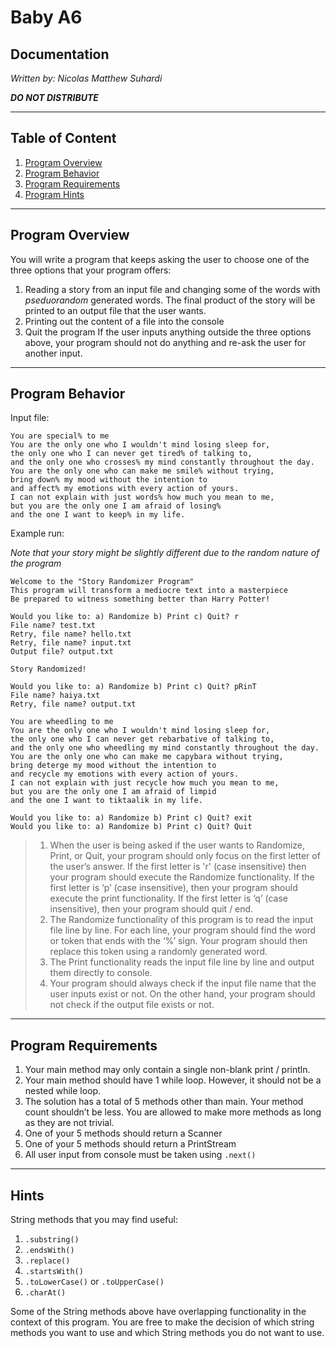 # Baby A6

## Documentation

_Written by: Nicolas Matthew Suhardi_

_**DO NOT DISTRIBUTE**_

---

## Table of Content

1. [Program Overview](#program-overview)
2. [Program Behavior](#program-behavior)
3. [Program Requirements](#program-requirements)
4. [Program Hints](#hints)

---

## Program Overview

You will write a program that keeps asking the user to choose one
of the three options that your program offers:

1. Reading a story from an input file and changing some of the words with _pseduorandom_ generated words. The final product of the story will be printed to an output file that the user wants.
2. Printing out the content of a file into the console
3. Quit the program
   If the user inputs anything outside the three options above, your program should not do anything and re-ask the user for another input.

---

## Program Behavior

Input file:

```
You are special% to me
You are the only one who I wouldn't mind losing sleep for,
the only one who I can never get tired% of talking to,
and the only one who crosses% my mind constantly throughout the day.
You are the only one who can make me smile% without trying,
bring down% my mood without the intention to
and affect% my emotions with every action of yours.
I can not explain with just words% how much you mean to me,
but you are the only one I am afraid of losing%
and the one I want to keep% in my life.
```

Example run:

_Note that your story might be slightly different due to the random nature of the program_

```
Welcome to the "Story Randomizer Program"
This program will transform a mediocre text into a masterpiece
Be prepared to witness something better than Harry Potter!

Would you like to: a) Randomize b) Print c) Quit? r
File name? test.txt
Retry, file name? hello.txt
Retry, file name? input.txt
Output file? output.txt

Story Randomized!

Would you like to: a) Randomize b) Print c) Quit? pRinT
File name? haiya.txt
Retry, file name? output.txt

You are wheedling to me
You are the only one who I wouldn't mind losing sleep for,
the only one who I can never get rebarbative of talking to,
and the only one who wheedling my mind constantly throughout the day.
You are the only one who can make me capybara without trying,
bring deterge my mood without the intention to
and recycle my emotions with every action of yours.
I can not explain with just recycle how much you mean to me,
but you are the only one I am afraid of limpid
and the one I want to tiktaalik in my life.

Would you like to: a) Randomize b) Print c) Quit? exit
Would you like to: a) Randomize b) Print c) Quit? Quit
```

> 1. When the user is being asked if the user wants to Randomize, Print, or Quit, your program should only focus on the first letter of the user’s answer. If the first letter is 'r' (case insensitive) then your program should execute the Randomize functionality. If the first letter is ‘p’ (case insensitive), then your program should execute the print functionality. If the first letter is ‘q’ (case insensitive), then your program should quit / end.
> 2. The Randomize functionality of this program is to read the input file line by line. For each line, your program should find the word or token that ends with the ‘%’ sign. Your program should then replace this token using a randomly generated word.
> 3. The Print functionality reads the input file line by line and output them directly to console.
> 4. Your program should always check if the input file name that the user inputs exist or not. On the other hand, your program should not check if the output file exists or not.

---

## Program Requirements

1. Your main method may only contain a single non-blank print / println.
2. Your main method should have 1 while loop. However, it should not be a nested while loop.
3. The solution has a total of 5 methods other than main. Your method count shouldn’t be less. You are allowed to make more methods as long as they are not trivial.
4. One of your 5 methods should return a Scanner
5. One of your 5 methods should return a PrintStream
6. All user input from console must be taken using `.next()`

---

## Hints

String methods that you may find useful:

1.  `.substring()`
2.  `.endsWith()`
3.  `.replace()`
4.  `.startsWith()`
5.  `.toLowerCase()` or `.toUpperCase()`
6.  `.charAt()`

Some of the String methods above have overlapping functionality in the context of this program. You are free to make the decision of which string methods you want to use and which String methods you do not want to use.
